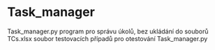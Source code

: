 # Task_manager
Task_manager.py program pro správu úkolů, bez ukládání do souborů
TCs.xlsx soubor testovacích případů pro otestování Task_manager.py
